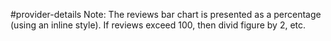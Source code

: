 #provider-details
Note: The reviews bar chart is presented as a percentage (using an inline style). If reviews exceed 100, then divid figure by 2, etc.